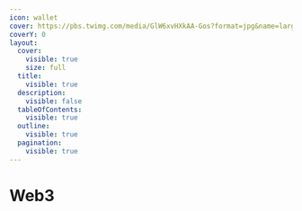 ```yaml
---
icon: wallet
cover: https://pbs.twimg.com/media/GlW6xvHXkAA-Gos?format=jpg&name=large
coverY: 0
layout:
  cover:
    visible: true
    size: full
  title:
    visible: true
  description:
    visible: false
  tableOfContents:
    visible: true
  outline:
    visible: true
  pagination:
    visible: true
---
```


# Web3

